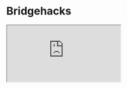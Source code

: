 # Bridgehacks
<html>
    <head>
        <title>My Great Game</title>
    </head>
    <body>
        <iframe src="https://playcanv.as/p/61fb1da9/"></iframe>
    </body>
</html>

